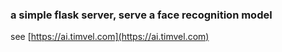 ### a simple flask server, serve a face recognition model

see [https://ai.timvel.com](https://ai.timvel.com)